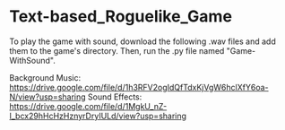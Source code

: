﻿# Text-based_Roguelike_Game
To play the game with sound, download the following .wav files and add them to the game's directory. Then, run the .py file named "Game-WithSound".

Background Music: https://drive.google.com/file/d/1h3RFV2ogIdQfTdxKjVgW6hclXfY6oa-N/view?usp=sharing
Sound Effects: https://drive.google.com/file/d/1MgkU_nZ-I_bcx29hHcHzHznyrDryIULd/view?usp=sharing
